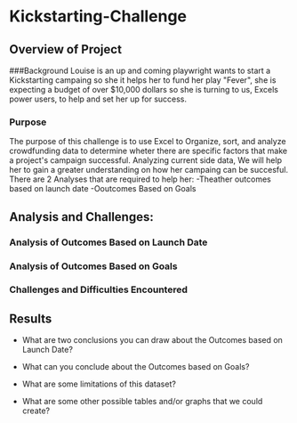 # Kickstarting-Challenge

## Overview of Project

###Background
Louise is an up and coming playwright wants to start a Kickstarting campaing so she it helps her to fund her play "Fever", she is expecting a budget of over $10,000 dollars so she is turning to us, Excels power users,
to help and set her up for success. 

### Purpose 
The purpose of this challenge is to use Excel to Organize, sort, and analyze crowdfunding data to determine wheter there are specific factors that make a project's campaign successful. Analyzing current side data, We will
help her to gain a greater understanding on how her campaing can be succesful. There are 2 Analyses that are required to help her:
	-Theather outcomes based on launch date
	-Ooutcomes Based on Goals   

## Analysis and Challenges:

### Analysis of Outcomes Based on Launch Date


### Analysis of Outcomes Based on Goals

### Challenges and Difficulties Encountered

## Results

- What are two conclusions you can draw about the Outcomes based on Launch Date?

- What can you conclude about the Outcomes based on Goals?

- What are some limitations of this dataset?

- What are some other possible tables and/or graphs that we could create?
